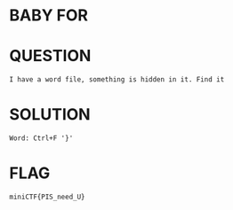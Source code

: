 # BABY FOR
# QUESTION
    I have a word file, something is hidden in it. Find it
# SOLUTION
    Word: Ctrl+F '}'
# FLAG 
    miniCTF{PIS_need_U}
